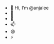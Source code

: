 - 👋 Hi, I’m @anjalee
- 👀
- 🌱 
- 📫 
- 😄 
- ⚡ 

<!---
anjaleedesilva3/anjaleedesilva3 is a ✨ special ✨ repository because its `README.md` (this file) appears on your GitHub profile.
You can click the Preview link to take a look at your changes.
--->
